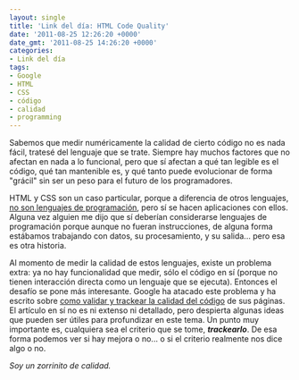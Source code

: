 ```yaml
---
layout: single
title: 'Link del día: HTML Code Quality'
date: '2011-08-25 12:26:20 +0000'
date_gmt: '2011-08-25 14:26:20 +0000'
categories:
- Link del día
tags:
- Google
- HTML
- CSS
- código
- calidad
- programming
---
```


Sabemos que medir numéricamente la calidad de cierto código no es nada fácil, tratesé del lenguaje que se trate. Siempre hay muchos factores que no afectan en nada a lo funcional, pero que sí afectan a qué tan legible es el código, qué tan mantenible es, y qué tanto puede evolucionar de forma "grácil" sin ser un peso para el futuro de los programadores.

HTML y CSS son un caso particular, porque a diferencia de otros lenguajes, [no son lenguajes de programación](http://stackoverflow.com/questions/145176/is-html-considered-a-programming-language), pero sí se hacen aplicaciones con ellos. Alguna vez alguien me dijo que sí deberían considerarse lenguajes de programación porque aunque no fueran instrucciones, de alguna forma estábamos trabajando con datos, su procesamiento, y su salida... pero esa es otra historia.

Al momento de medir la calidad de estos lenguajes, existe un problema extra: ya no hay funcionalidad que medir, sólo el código en sí (porque no tienen interacción directa como un lenguaje que se ejecuta). Entonces el desafío se pone más interesante. Google ha atacado este problema y ha escrito sobre [como validar y trackear la calidad del código](http://googlewebmastercentral.blogspot.com/2011/07/validation-measuring-and-tracking-code.html) de sus páginas. El artículo en sí no es ni extenso ni detallado, pero despierta algunas ideas que pueden ser útiles para profundizar en este tema. Un punto muy importante es, cualquiera sea el criterio que se tome, ***trackearlo***. De esa forma podemos ver si hay mejora o no... o si el criterio realmente nos dice algo o no.

_Soy un zorrinito de calidad._
